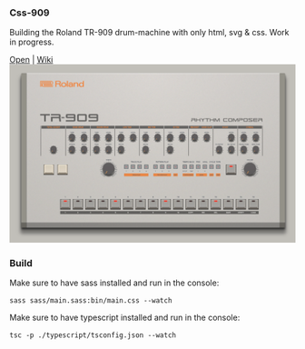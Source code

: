 ### Css-909

Building the Roland TR-909 drum-machine with only html, svg & css. Work in progress.

[Open](https://andremichelle.github.io/css-909/) | [Wiki](https://en.wikipedia.org/wiki/Roland_TR-909)
![alt screenshot](screenshot.png)
### Build
Make sure to have sass installed and run in the console:

    sass sass/main.sass:bin/main.css --watch

Make sure to have typescript installed and run in the console:

    tsc -p ./typescript/tsconfig.json --watch